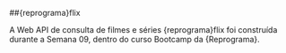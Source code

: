##{reprograma}flix

A Web API de consulta de filmes e séries {reprograma}flix foi construída durante a Semana 09, dentro do curso Bootcamp da {Reprograma}.